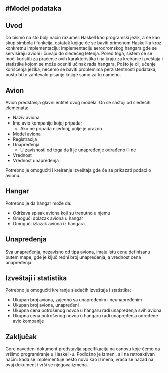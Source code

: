 #Model podataka
--------------------------

Uvod
----
Da bismo na što bolji način razumeli Haskell kao programski jezik, a ne kao skup simbola i funkcija, 
ostatak knjige će se baviti primenom Haskell-a kroz konkretnu implementaciju: implementaciju aerodromskog 
hangara gde se servisiraju avioni i čuvaju do sledećeg letenja. Pored toga, sistem će se moći koristiti za 
praćenje ovih karakteristika i na kraju za kreiranje izveštaja i statistike kojom se može oceniti učinak 
rada hangara. Pošto je cilj učenje korišćenja jezika, nećemo se baviti problemima perzistentnosti 
podataka, pošto bi to zahtevalo pisanje knjige samo za tu namenu.

Avion
-----
Avion predstavlja glavni entitet ovog modela. On se sastoji od sledećih elemenata:
* Naziv aviona
* Ime avio kompanije kojoj pripada; 
	* Ako ne pripada nijednoj, polje je prazno
* Model aviona
* Registracija
* Unapređenja
	* U zavisnosti od toga da li je unapređenje odrađeno ili ne
* Vrednost
* Vrednost unapređenja

Potrebno je omogućiti i kreiranje izveštaja gde će se prikazati podaci o avionu.

Hangar
------
Potrebno je da hangar može da:
* Održava spisak aviona koji su trenutno u njemu
* Omogući dolazak aviona u hangar
* Omogući izlazak aviona iz hangara

Unapređenja
-----------
Sva unapređenja, nezavisno od tipa aviona, imaju istu cenu definisanu putem mape, gde je
ključ redni broj unapređenja, a vrednost cena unapređenja.

Izveštaji i statistika
----------------------

Potrebno je omogućiti kreiranje sledećih izveštaja i statistika:
* Ukupan broj aviona, zajedno sa unapređenim i neunapređenim
* Ukupan broj aviona, unapređeni
* Ukupna cena potrošenog novca u hangaru radi unapređenja svih aviona
* Ukupna cena potrošenog novca u hangaru radi unapređenja određene avio kompanije

Zaključak
---------
Gore navedeni dokument predstavlja specifikaciju na osnovu koje ćemo da vršimo programiranje u 
Haskell-u. Podložno je izmeni, ali na retroaktivan način: kada se implementuje nešto novo kao izmena,
vraća se nazad na ovaj dokument i vrši se njegova izmena.